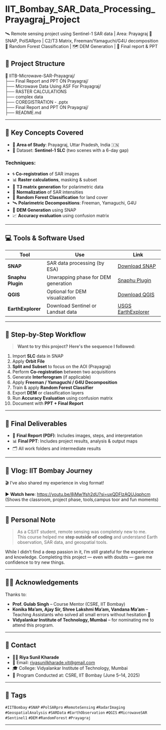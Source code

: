 # IIT_Bombay_SAR_Data_Processing_Prayagraj_Project
🛰️ Remote sensing project using Sentinel-1 SAR data | Area: Prayagraj   📌 SNAP, PolSARpro | C2/T3 Matrix, Freeman/Yamaguchi/G4U decomposition   🤖 Random Forest Classification | 🗺️ DEM Generation | 🎯 Final report &amp; PPT

## 📂 Project Structure
📁 IITB-Microwave-SAR-Prayagraj/<br>
├── Final Report and PPT ON Prayagraj/<br>
├── Microwave Data Using ASF For Prayagraj/<br>
├── RASTER CALCULATIONS<br>
├── complex data<br>
├── COREGISTRATION - .pptx<br>
├── Final Report and PPT ON Prayagraj/<br>
├── README.md<br>

---

## 🧠 Key Concepts Covered
- 📍 **Area of Study**: Prayagraj, Uttar Pradesh, India 🇮🇳  
- 📆 Dataset: **Sentinel-1 SLC** (two scenes with a 6-day gap)

### Techniques:
- 🌀 **Co-registration** of SAR images  
- 📊 **Raster calculations**, masking & subset  
- 🧮 **T3 matrix generation** for polarimetric data  
- 🧼 **Normalization** of SAR intensities  
- 🌳 **Random Forest Classification** for land cover  
- 🛰️ **Polarimetric Decompositions**: Freeman, Yamaguchi, G4U  
- 🌄 **DEM Generation** using SNAP  
- 📈 **Accuracy evaluation** using confusion matrix  

---

## 💻 Tools & Software Used

| Tool       | Use                                               | Link                                                                 |
|------------|----------------------------------------------------|----------------------------------------------------------------------|
| **SNAP**       | SAR data processing (by ESA)                      | [Download SNAP](https://step.esa.int/main/download/snap-download/previous-versions/ )  |
| **Snaphu Plugin** | Unwrapping phase for DEM generation             | [Snaphu Plugin](https://step.esa.int/main/snap-supported-plugins/snaphu/) |
| **QGIS**       | Optional for DEM visualization                    | [Download QGIS](https://qgis.org/ )                                  |
| **EarthExplorer** | Download Sentinel or Landsat data              | [USGS EarthExplorer](https://earthexplorer.usgs.gov/)               |

---

## 🧪 Step-by-Step Workflow

> **Want to try this project? Here's the sequence I followed:**

1. Import **SLC** data in SNAP  
2. Apply **Orbit File**  
3. **Split and Subset** to focus on the AOI (Prayagraj)  
4. Perform **Co-registration** between two acquisitions  
5. Generate **Interferogram** (if applicable)  
6. Apply **Freeman / Yamaguchi / G4U Decomposition**  
7. Train & apply **Random Forest Classifier**  
8. Export **DEM** or classification layers  
9. Run **Accuracy Evaluation** using confusion matrix  
10. Document with **PPT + Final Report**

---

## 📑 Final Deliverables

- 📝 **Final Report (PDF)**: Includes images, steps, and interpretation  
- 📊 **Final PPT**: Includes project results, analysis & output maps  
- 🗂️ All work folders and intermediate results  

---

## 🎥 Vlog: IIT Bombay Journey

🎬 I’ve also shared my experience in vlog format!

▶️ **Watch here**: https://youtu.be/8jMw1fsh2dU?si=uxQDFlzAQUJqphcm  
(Shows the classroom, project phase, tools,campus toor and fun moments)

---

## 🙏 Personal Note

> As a CS/IT student, remote sensing was completely new to me.  
> This course helped me **step outside of coding** and understand Earth observation, SAR data, and geospatial tools.

While I didn’t find a deep passion in it, I’m still grateful for the experience and knowledge. Completing this project — even with doubts — gave me confidence to try new things.

---

## 🧑‍🏫 Acknowledgements

Thanks to:

- **Prof. Gulab Singh** – Course Mentor (CSRE, IIT Bombay)  
- **Konika Ma’am, Ajay Sir, Shree Lakshmi Ma’am, Vandana Ma’am** – Teaching Assistants who solved all small errors without hesitation 💙  
- **Vidyalankar Institute of Technology, Mumbai** – for nominating me to attend this program.

---

## 📩 Contact

- 👩‍💻 **Riya Sunil Kharade**  
- 📧 Email: riyasunilkharade.vit@gmail.com  
- 🎓 College: Vidyalankar Institute of Technology, Mumbai  
- 🏫 Program Conducted at: CSRE, IIT Bombay (June 5–14, 2025)

---

## 🔖 Tags

`#IITBombay` `#SNAP` `#PolSARpro` `#RemoteSensing` `#RadarImaging`  
`#GeospatialAnalysis` `#SARData` `#EarthObservation` `#QGIS` `#MicrowaveSAR`  
`#Sentinel1` `#DEM` `#RandomForest` `#Prayagraj`

---

